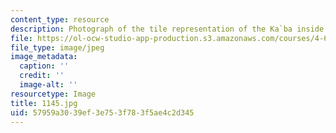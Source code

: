 ```yaml
---
content_type: resource
description: Photograph of the tile representation of the Ka`ba inside the Sabil-Khuttab.
file: https://ol-ocw-studio-app-production.s3.amazonaws.com/courses/4-615-the-architecture-of-cairo-spring-2002/57959a3039ef3e753f783f5ae4c2d345_1145.jpg
file_type: image/jpeg
image_metadata:
  caption: ''
  credit: ''
  image-alt: ''
resourcetype: Image
title: 1145.jpg
uid: 57959a30-39ef-3e75-3f78-3f5ae4c2d345
---
```


